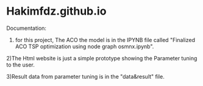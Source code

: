 # Hakimfdz.github.io

Documentation:

1) for this project, The ACO  the model is in the IPYNB file called "Finalized ACO TSP optimization using node graph osmnx.ipynb".

2)The Html website is just a simple prototype showing the Parameter tuning to the user.

3)Result data from parameter tuning is in the "data&result" file.
